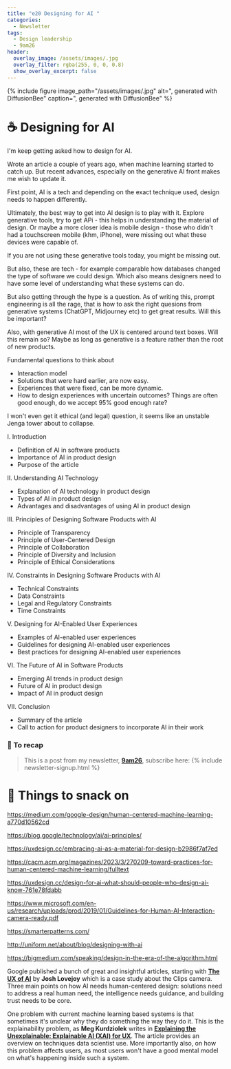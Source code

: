 ```yaml
---
title: "e20 Designing for AI "
categories:
  - Newsletter
tags:
  - Design leadership
  - 9am26
header:
  overlay_image: /assets/images/.jpg
  overlay_filter: rgba(255, 0, 0, 0.8)
  show_overlay_excerpt: false
---
```


{% include figure image_path="/assets/images/.jpg" alt=", generated with DiffusionBee" caption=", generated with DiffusionBee" %}

# ☕ Designing for AI

I'm keep getting asked how to design for AI.

Wrote an article a couple of years ago, when machine learning started to catch up. But recent advances, especially on the generative AI front makes me wish to update it. 

First point, AI is a tech and depending on the exact technique used, design needs to happen differently.

Ultimately, the best way to get into AI design is to play with it. Explore generative tools, try to get APi - this helps in understanding the material of design. Or maybe a more closer idea is mobile design - those who didn't had a touchscreen mobile (khm, iPhone), were missing out what these devices were capable of.

If you are not using these generative tools today, you might be missing out.

But also, these are tech - for example comparable how databases changed the type of software we could design. Which also means designers need to have some level of understanding what these systems can do.

But also getting through the hype is a question. As of writing this, prompt engineering is all the rage, that is how to ask the right quesions from generative systems (ChatGPT, Midjourney etc) to get great results. Will this be important? 

Also, with generative AI most of the UX is centered around text boxes. Will this remain so? Maybe as long as generative is a feature rather than the root of new products.

Fundamental questions to think about
- Interaction model
- Solutions that were hard earlier, are now easy.
- Experiences that were fixed, can be more dynamic.
- How to design experiences with uncertain outcomes? Things are often good enough, do we accept 95% good enough rate?


I won't even get it ethical (and legal) question, it seems like an unstable Jenga tower about to collapse.

I. Introduction

* Definition of AI in software products
* Importance of AI in product design
* Purpose of the article

II. Understanding AI Technology

* Explanation of AI technology in product design
* Types of AI in product design
* Advantages and disadvantages of using AI in product design

III. Principles of Designing Software Products with AI

* Principle of Transparency
* Principle of User-Centered Design
* Principle of Collaboration
* Principle of Diversity and Inclusion
* Principle of Ethical Considerations

IV. Constraints in Designing Software Products with AI

* Technical Constraints
* Data Constraints
* Legal and Regulatory Constraints
* Time Constraints

V. Designing for AI-Enabled User Experiences

* Examples of AI-enabled user experiences
* Guidelines for designing AI-enabled user experiences
* Best practices for designing AI-enabled user experiences

VI. The Future of AI in Software Products

* Emerging AI trends in product design
* Future of AI in product design
* Impact of AI in product design

VII. Conclusion

* Summary of the article
* Call to action for product designers to incorporate AI in their work

### 🥤 To recap

> This is a post from my newsletter, **[9am26](https://polgarp.com/categories/newsletter/)**, subscribe here:
> {% include newsletter-signup.html %}

# 🍪 Things to snack on

https://medium.com/google-design/human-centered-machine-learning-a770d10562cd

https://blog.google/technology/ai/ai-principles/

https://uxdesign.cc/embracing-ai-as-a-material-for-design-b2986f7af7ed

https://cacm.acm.org/magazines/2023/3/270209-toward-practices-for-human-centered-machine-learning/fulltext

https://uxdesign.cc/design-for-ai-what-should-people-who-design-ai-know-761e78fdabb

https://www.microsoft.com/en-us/research/uploads/prod/2019/01/Guidelines-for-Human-AI-Interaction-camera-ready.pdf

https://smarterpatterns.com/

http://uniform.net/about/blog/designing-with-ai

https://bigmedium.com/speaking/design-in-the-era-of-the-algorithm.html

Google published a bunch of great and insightful articles, starting with [**The UX of AI**](https://design.google/library/ux-ai/) by **Josh Lovejoy** which is a case study about the Clips camera. Three main points on how AI needs human-centered design: solutions need to address a real human need, the intelligence needs guidance, and building trust needs to be core.

One problem with current machine learning based systems is that sometimes it's unclear why they do something the way they do it. This is the explainability problem, as **Meg Kurdziolek** writes in  [**Explaining the Unexplainable: Explainable AI (XAI) for UX**](https://uxpamagazine.org/explaining-the-unexplainable-explainable-ai-xai-for-ux/). The article provides an overview on techniques data scientist use. More importantly also, on how this problem affects users, as most users won't have a good mental model on what's happening inside such a system.
